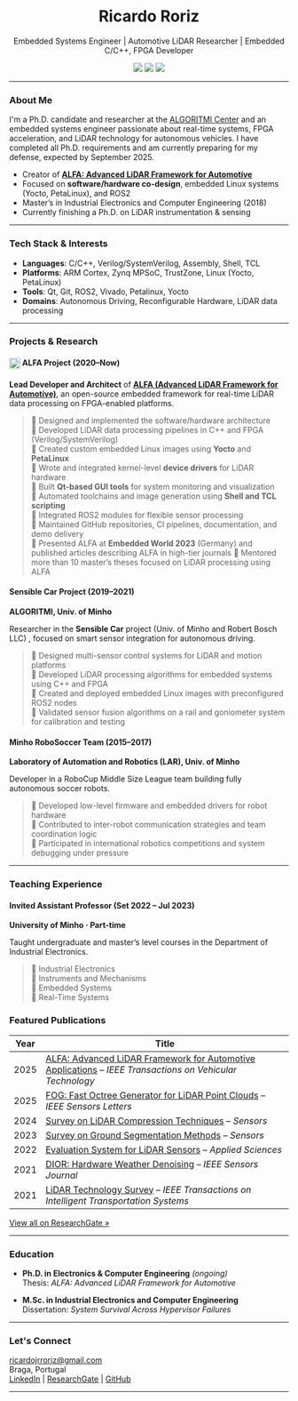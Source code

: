 <!-- Ricardo Roriz GitHub Profile README -->

<h1 align="center"> Ricardo Roriz </h1>

<p align="center">
   Embedded Systems Engineer | Automotive LiDAR Researcher | Embedded C/C++, FPGA Developer  
</p>

<p align="center">
  <a href="https://www.linkedin.com/in/ricardo-roriz/"><img src="https://img.shields.io/badge/-LinkedIn-blue?logo=linkedin&style=flat" /></a>
  <a href="https://www.researchgate.net/profile/Ricardo-Roriz"><img src="https://img.shields.io/badge/-ResearchGate-green?logo=researchgate&style=flat" /></a>
  <a href="https://github.com/alfa-project/alfa-framework"><img src="https://img.shields.io/badge/-ALFA%20Project-gray?logo=github&style=flat" /></a>
</p>

---

### About Me

I'm a Ph.D. candidate and researcher at the [ALGORITMI Center](https://algoritmi.uminho.pt/) and an embedded systems engineer passionate about real-time systems, FPGA acceleration, and LiDAR technology for autonomous vehicles.
I have completed all Ph.D. requirements and am currently preparing for my defense, expected by September 2025.

-  Creator of **[ALFA: Advanced LiDAR Framework for Automotive](https://github.com/alfa-project/alfa-framework)**  
-  Focused on **software/hardware co-design**, embedded Linux systems (Yocto, PetaLinux), and ROS2  
-  Master’s in Industrial Electronics and Computer Engineering (2018)  
-  Currently finishing a Ph.D. on LiDAR instrumentation & sensing  

---

### Tech Stack & Interests

- **Languages**: C/C++, Verilog/SystemVerilog, Assembly, Shell, TCL  
- **Platforms**: ARM Cortex, Zynq MPSoC, TrustZone, Linux (Yocto, PetaLinux)  
- **Tools**: Qt, Git, ROS2, Vivado, Petalinux, Yocto  
- **Domains**: Autonomous Driving, Reconfigurable Hardware, LiDAR data processing

---

### Projects & Research

<h4>
  <img src="https://github.com/alfa-project/alfa-framework/blob/main/docs/figures/alfa-logo.png" alt="ALFA Logo" height="20" style="vertical-align: middle;" />
  ALFA Project (2020–Now)
</h4>

**Lead Developer and Architect** of [**ALFA (Advanced LiDAR Framework for Automotive)**](https://github.com/alfa-project/alfa-framework), an open-source embedded framework for real-time LiDAR data processing on FPGA-enabled platforms.

> 🔹 Designed and implemented the software/hardware architecture  
> 🔹 Developed LiDAR data processing pipelines in C++ and FPGA (Verilog/SystemVerilog)  
> 🔹 Created custom embedded Linux images using **Yocto** and **PetaLinux**  
> 🔹 Wrote and integrated kernel-level **device drivers** for LiDAR hardware  
> 🔹 Built **Qt-based GUI tools** for system monitoring and visualization  
> 🔹 Automated toolchains and image generation using **Shell and TCL scripting**  
> 🔹 Integrated ROS2 modules for flexible sensor processing  
> 🔹 Maintained GitHub repositories, CI pipelines, documentation, and demo delivery  
> 🔹 Presented ALFA at **Embedded World 2023** (Germany) and published articles describing ALFA in high-tier journals 
> 🔹 Mentored more than 10 master’s theses focused on LiDAR processing using ALFA  

#### Sensible Car Project (2019–2021)  
**ALGORITMI, Univ. of Minho**

Researcher in the **Sensible Car** project (Univ. of Minho and Robert Bosch LLC) , focused on smart sensor integration for autonomous driving.

> 🔹 Designed multi-sensor control systems for LiDAR and motion platforms  
> 🔹 Developed LiDAR processing algorithms for embedded systems using C++ and FPGA  
> 🔹 Created and deployed embedded Linux images with preconfigured ROS2 nodes  
> 🔹 Validated sensor fusion algorithms on a rail and goniometer system for calibration and testing  

#### Minho RoboSoccer Team (2015–2017)  
**Laboratory of Automation and Robotics (LAR), Univ. of Minho**

Developer in a RoboCup Middle Size League team building fully autonomous soccer robots.

> 🔹 Developed low-level firmware and embedded drivers for robot hardware  
> 🔹 Contributed to inter-robot communication strategies and team coordination logic  
> 🔹 Participated in international robotics competitions and system debugging under pressure  

---

### Teaching Experience

#### Invited Assistant Professor (Set 2022 – Jul 2023)  
**University of Minho · Part-time**

Taught undergraduate and master’s level courses in the Department of Industrial Electronics.

> 🔹 Industrial Electronics  
> 🔹 Instruments and Mechanisms  
> 🔹 Embedded Systems  
> 🔹 Real-Time Systems  

### Featured Publications

| Year | Title |
|------|-------|
| 2025 | [ALFA: Advanced LiDAR Framework for Automotive Applications](https://ieeexplore.ieee.org/document/11024231) – *IEEE Transactions on Vehicular Technology* |
| 2025 | [FOG: Fast Octree Generator for LiDAR Point Clouds](https://doi.org/10.1109/LSENS.2024.3520800) – *IEEE Sensors Letters* |
| 2024 | [Survey on LiDAR Compression Techniques](https://doi.org/10.3390/s24103185) – *Sensors* |
| 2023 | [Survey on Ground Segmentation Methods](https://doi.org/10.3390/s23020601) – *Sensors* |
| 2022 | [Evaluation System for LiDAR Sensors](https://doi.org/10.3390/app122413003) – *Applied Sciences* |
| 2021 | [DIOR: Hardware Weather Denoising](https://doi.org/10.1109/jsen.2021.3133873) – *IEEE Sensors Journal* |
| 2021 | [LiDAR Technology Survey](https://doi.org/10.1109/TITS.2021.3086804) – *IEEE Transactions on Intelligent Transportation Systems* | 

[View all on ResearchGate »](https://www.researchgate.net/profile/Ricardo-Roriz)

---

### Education

- **Ph.D. in Electronics & Computer Engineering** *(ongoing)*  
  Thesis: *ALFA: Advanced LiDAR Framework for Automotive*

- **M.Sc. in Industrial Electronics and Computer Engineering**  
  Dissertation: *System Survival Across Hypervisor Failures*

---

### Let's Connect

ricardojrroriz@gmail.com  
Braga, Portugal  
[LinkedIn](https://www.linkedin.com/in/ricardo-roriz/) | [ResearchGate](https://www.researchgate.net/profile/Ricardo-Roriz) | [GitHub](https://github.com/alfa-project)

---
